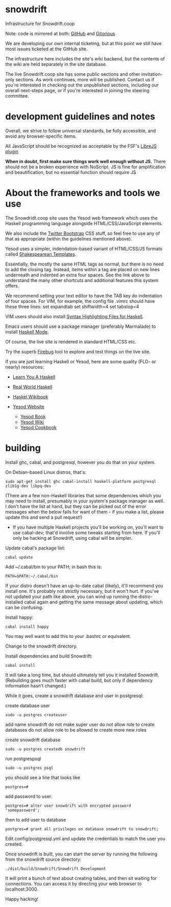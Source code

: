 snowdrift
=========

Infrastructure for Snowdrift.coop

Note: code is mirrored at both:
[GitHub](https://github.com/dlthomas/snowdrift)
and
[Gitorious](https://gitorious.org/snowdrift/snowdrift)

We are developing our own internal ticketing, but at this point we still have most issues ticketed at the GitHub site.

The infrastructure here includes the site's wiki backend,
but the contents of the wiki are held separately in the site database.

The live Snowdrift.coop site has some public sections and other invitation-only sections. As work continues, more will be published.
Contact us if you're interested in checking out the unpublished sections, including our overall next-steps page, or if you're interested in joining the steering committee.


development guidelines and notes
================================

Overall, we strive to follow universal standards, be fully accessible, and avoid any browser-specific items.

All JavaScript should be recognized as acceptable by the FSF's [LibreJS plugin](https://www.gnu.org/software/librejs/)

**When in doubt, first make sure things work well enough without JS.**
There should not be a broken experience with NoScript.
JS is fine for amplification and beautification, but no essential function should require JS


About the frameworks and tools we use
=====================================

The Snowdridt.coop site uses the Yesod web framework which uses the Haskell programming language alongside HTML/CSS/JavaScript elements.

We also include the [Twitter Bootstrap](http://twitter.github.io/bootstrap/index.html) CSS stuff, so feel free to use any of that as appropriate (within the guidelines mentioned above).

Yesod uses a simpler, indendation-based variant of HTML/CSS/JS formats called [Shakespearean Templates](http://www.yesodweb.com/book/shakespearean-templates).

Essentially, the mostly the same HTML tags as normal, but there is no need to add the closing tag.
Instead, items within a tag are placed on new lines underneath and indented an extra four spaces.
See the link above to understand the many other shortcuts and additional features this system offers.

We recommend setting your text editor to have the TAB key do indentation of four spaces.
For VIM, for example, the config file .vimrc should have these three lines:
set expandtab
set shiftwidth=4
set tabstop=4 

VIM users should also install [Syntax Highlighting Files for Haskell](https://github.com/pbrisbin/html-template-syntax).

Emacs users should use a package manager (preferably Marmalade) to install [Haskell Mode](https://github.com/haskell/haskell-mode).

Of course, the live site is rendered in standard HTML/CSS etc.

Try the superb [Firebug](https://getfirebug.com) tool to explore and test things on the live site.

If you are just learning Haskell or Yesod, here are some quality (FLO- or nearly) resources:

* [Learn You A Haskell](http://learnyouahaskell.com/)
* [Real World Haskell](http://book.realworldhaskell.org/)
* [Haskel Wikibook](https://en.wikibooks.org/wiki/Haskell)

* [Yesod Website](http://www.yesodweb.com/)
    * [Yesod Book](http://www.yesodweb.com/book)
    * [Yesod Wiki](https://github.com/yesodweb/yesod/wiki)
    * [Yesod Cookbook](https://github.com/yesodweb/yesod/wiki/Cookbook)


building
========

Install ghc, cabal, and postgresql, however you do that on your system.

On Debian-based Linux distros, that's:

    sudo apt-get install ghc cabal-install haskell-platform postgresql zlib1g-dev libpq-dev


(There are a few non-Haskell libraries that some dependencies which you may
need to install, presumably in your system's package manager as well.
I don't have the list at hand, but they can be picked out of the error
messages when the below fails for want of them - if you make a list,
please update this and send a pull request!)

* If you have multiple Haskell projects you'll be working on, you'll
    want to use cabal-dev; that'd involve some tweaks starting from here.
    If you'll only be hacking at Snowdrift, using cabal will be simpler.


Update cabal's package list:

    cabal update


Add ~/.cabal/bin to your PATH; in bash this is:

    PATH=$PATH:~/.cabal/bin


If your distro doesn't have an up-to-date cabal (likely), it'll recommend
you install one. It's probably not strictly necessary, but it won't hurt.
If you've not updated your path like above, you can wind up running the
distro-installed cabal again and getting the same message about updating,
which can be confusing.


Install happy:

    cabal install happy

You may well want to add this to your .bashrc or equivalent.


Change to the snowdrift directory.

Install dependencies and build Snowdrift:

    cabal install

It will take a long time, but should ultimately tell you it installed Snowdrift.
(Rebuilding goes much faster with cabal build, but only if dependency information hasn't changed.)

While it goes, create a snowdrift database and user in postgresql:

create database user

	sudo -u postgres createuser

add name snowdrift
do not make super user
do not allow role to create databases
do not allow role to be allowed to create more new roles

create snowdrift database

	sudo -u postgres createdb snowdrift

run postgrespsql

	sudo -u postgres psql

you should see a line that looks like

	postgres=# 

add password to user. 

	postgres=# alter user snowdrift with encrypted password 'somepassword';

then to add user to database

	postgres=# grant all privileges on database snowdrift to snowdrift;

Edit config/postgresql.yml and update the credentials to match the user you created.

Once snowdrift is built, you can start the server by running the following from the snowdrift source directory:

    ./dist/build/Snowdrift/Snowdrift Development

It will print a bunch of text about creating tables, and then sit waiting for connections.  You can access it by directing your web browser to localhost:3000.

Happy hacking!

